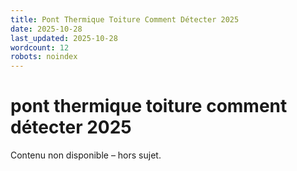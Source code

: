 ```yaml
---
title: Pont Thermique Toiture Comment Détecter 2025
date: 2025-10-28
last_updated: 2025-10-28
wordcount: 12
robots: noindex
---
```


# pont thermique toiture comment détecter 2025

Contenu non disponible – hors sujet.